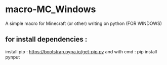 # macro-MC_Windows
A simple macro for Minecraft (or other) writing on python (FOR WINDOWS)

for install dependencies :
--------------------------
install pip : https://bootstrap.pypa.io/get-pip.py and with cmd : pip install pynput
